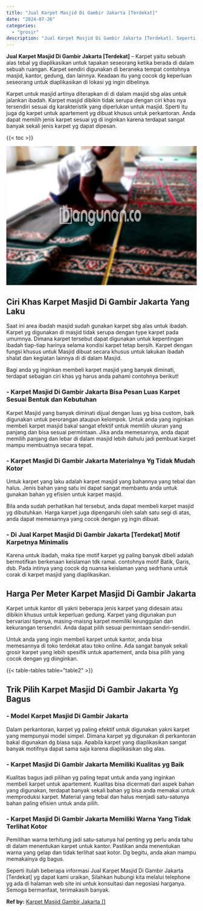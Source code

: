 ```yaml
---
title: "Jual Karpet Masjid Di Gambir Jakarta [Terdekat]"
date: "2024-07-26"
categories: 
  - "grosir"
description: "Jual Karpet Masjid Di Gambir Jakarta [Terdekat]. Seperti itulah beberapa informasi Jual Karpet Masjid Di Gambir Jakarta [Terdekat] yg dapat kami uraikan, S..."
---
```


**Jual Karpet Masjid Di Gambir Jakarta \[Terdekat\]** – Karpet yaitu sebuah alas tebal yg diaplikasikan untuk tapakan seseorang ketika berada di dalam sebuah ruangan. Karpet sendiri digunakan di beraneka tempat contohnya masjid, kantor, gedung, dan lainnya. Keadaan itu yang cocok dg keperluan seseorang untuk diaplikasikan di lokasi yg ingin dibelinya.

Karpet untuk masjid artinya diterapkan di di dalam masjid sbg alas untuk jalankan ibadah. Karpet masjid dibikin tidak serupa dengan ciri khas nya tersendiri sesuai dg karakteristik yang diperlukan untuk masjid. Sperti itu juga dg karpet untuk apartement yg dibuat khusus untuk perkantoran. Anda dapat memilih jenis karpet sesuai yg di inginkan karena terdapat sangat banyak sekali jenis karpet yg dapat dipesan.

{{< toc >}}

![Jual Karpet Masjid Di Gambir Jakarta [Terdekat]](/images/grosir-karpet-murah-37.png)

## Ciri Khas Karpet Masjid Di Gambir Jakarta Yang Laku

Saat ini area ibadah masjid sudah gunakan karpet sbg alas untuk ibadah. Karpet yg digunakan di masjid tidak serupa dengan type karpet pada umumnya. Dimana karpet tersebut dapat digunakan untuk kepentingan ibadah tiap-tiap harinya selama kondisi karpet tetap bersih. Karpet dengan fungsi khusus untuk Masjid dibuat secara khusus untuk lakukan ibadah shalat dan kegiatan lainnya di di dalam Masjid.

Bagi anda yg inginkan membeli karpet masjid yang banyak diminati, terdapat sebagian ciri khas yg harus anda pahami contohnya berikut!

### \- Karpet Masjid Di Gambir Jakarta Bisa Pesan Luas Karpet Sesuai Bentuk dan Kebutuhan

Karpet Masjid yang banyak diminati dijual dengan luas yg bisa custom, baik digunakan untuk perorangan ataupun kelompok. Untuk anda yang inginkan membeli karpet masjid bakal sangat efektif untuk memliih ukuran yang panjang dan bisa sesuai permintaan. Jika anda memesannya, anda dapat memilih panjang dan lebar di dalam masjid lebih dahulu jadi pembuat karpet mampu membuatnya secara tepat.

### \- Karpet Masjid Di Gambir Jakarta Materialnya Yg Tidak Mudah Kotor

Untuk karpet yang laku adalah karpet masjid yang bahannya yang tebal dan halus. Jenis bahan yang satu ini dapat sangat membantu anda untuk gunakan bahan yg efisien untuk karpet masjid.

Bila anda sudah perhatikan hal tersebut, anda dapat membeli karpet masjid yg dibutuhkan. Harga karpet juga dipengaruhi oleh salah satu segi di atas, anda dapat memesannya yang cocok dengan yg ingin dibuat.

### \- Di Jual Karpet Masjid Di Gambir Jakarta \[Terdekat\] Motif Karpetnya Minimalis

Karena untuk ibadah, maka tipe motif karpet yg paling banyak dibeli adalah bermotifkan berkenaan keislaman tdk ramai. contohnya motif Batik, Garis, dsb. Pada intinya yang cocok dg nuansa keislaman yang sedrhana untuk corak di karpet masjid yang diaplikasikan.

## Harga Per Meter Karpet Masjid Di Gambir Jakarta

Karpet untuk kantor dll yakni beberapa jenis karpet yang didesain atau dibikin khusus untuk keperluan gedung. Karpet yang digunakan pun bervariasi tipenya, masing-maisng karpet memiliki keunggulan dan kekurangan tersendiri. Anda dapat pilih sesuai permintaan sendiri-sendiri.

Untuk anda yang ingin membeli karpet untuk kantor, anda bisa memesannya di toko terdekat atau toko online. Ada sangat banyak sekali grosir karpet yang lebih spesifik untuk apartement, anda bisa pilih yang cocok dengan yg diinginkan.

{{< table-tables table="table2" >}}

## Trik Pilih Karpet Masjid Di Gambir Jakarta Yg Bagus

### \- Model Karpet Masjid Di Gambir Jakarta

Dalam perkantoran, karpet yg paling efektif untuk digunakan yakni karpet yang mempunyai model simpel. Dimana karpet yg digunakan di perkantoran bakal digunakan dg biasa saja. Apabila karpet yang diaplikasikan sangat banyak motifnya dapat sama saja karena diaplikasikan sbg alas.

### \- Karpet Masjid Di Gambir Jakarta Memiliki Kualitas yg Baik

Kualitas bagus jadi pilihan yg paling tepat untuk anda yang inginkan membeli karpet untuk apartement. Kualitas bisa dicermati dari aspek bahan yang digunakan, terdapat banyak sekali bahan yg bisa anda memakai untuk memproduksi karpet. Material yang tebal dan halus menjadi satu-satunya bahan paling efisien untuk anda pilih.

### \- Karpet Masjid Di Gambir Jakarta Memiliki Warna Yang Tidak Terlihat Kotor

Pemilihan warna terhitung jadi satu-satunya hal penting yg perlu anda tahu di dalam menentukan karpet untuk kantor. Pastikan anda menentukan warna yang gelap dan tidak terlihat saat kotor. Dg begitu, anda akan mampu memakainya dg bagus.

Seperti itulah beberapa informasi Jual Karpet Masjid Di Gambir Jakarta \[Terdekat\] yg dapat kami uraikan, Silahkan hubungi kita melalui telephone yg ada di halaman web site ini untuk konsultasi dan negosiasi harganya. Semoga bermanfaat, terimakasih banyak.

**Ref by:**  [Karpet Masjid Gambir Jakarta []](https://id.wikipedia.org/wiki/Karpet)
